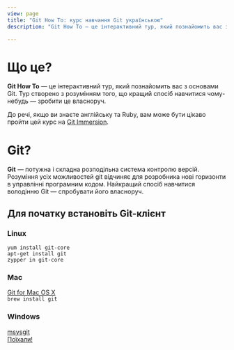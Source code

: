 ```yaml
---
view: page
title: "Git How To: курс навчання Git українською"
description: "Git How To — це інтерактивний тур, який познайомить вас з основами Git. Тур створено з розумінням того, що кращий спосіб навчитися використовувати Git — спробувати його власноруч."

---
```


<div class="row">
<div class="col-sm-6">
<h1 class="title-big">Що це?</h1>

<p><b class="inline">Git How To</b> — це інтерактивний тур, який познайомить вас з основами Git. Тур створено з розумінням того, що кращий спосіб навчитися чому-небудь — зробити це власноруч.</p>
<p>До речі, якщо ви знаєте англійську та Ruby, вам може бути цікаво пройти цей курс на <a href="http://gitimmersion.com/">Git Immersion</a>.</p>
</div>
<div class="col-sm-6">
<h1 class="title-big">Git?</h1>

<p class=""><b class="inline">Git</b> — потужна і складна розподільна система контролю версій. Розуміння усіх можливостей git відчиняє для розробника нові горизонти в управлінні програмним кодом. Найкращий спосіб навчитися володінню Git — спробувати його власноруч.</p>
</div>
</div>

## Для початку встановіть Git-клієнт

<div class="row">
<div class="col-sm-4">
<h3><i class="fa fa-linux"></i> Linux</h3>
<code>yum install git-core</code><br/>
<code>apt-get install git</code><br/>
<code>zypper in git-core</code>
</div>

<div class="col-sm-4">
<h3><i class="fa fa-apple"></i> Mac</h3>
<a href="http://git-scm.com/download/mac">Git for Mac OS X</a><br/>
<code>brew install git</code><br/>
</div>

<div class="col-sm-4">
<h3><i class="fa fa-windows"></i> Windows</h3>
<a href="http://msysgit.github.io/">msysgit</a>
</div>

</div>

<div class="row go-block">
  <div class="col-sm-12">
    <a class="btn btn-hg btn-primary go" href="/uk/setup"><i class="fa fa-flag"></i> Поїхали!</a>
  </div>
</div>
